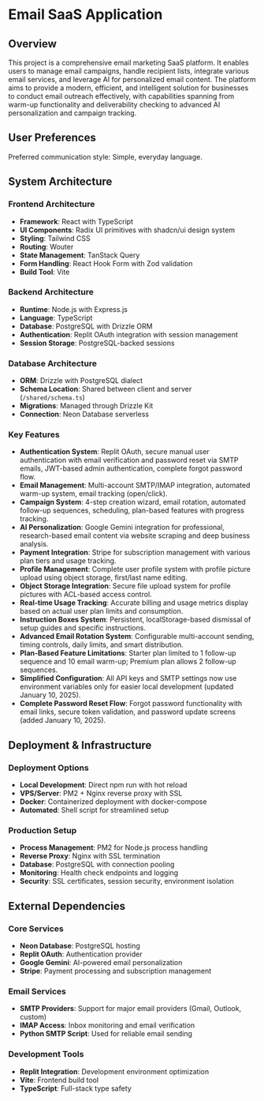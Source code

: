 # Email SaaS Application

## Overview

This project is a comprehensive email marketing SaaS platform. It enables users to manage email campaigns, handle recipient lists, integrate various email services, and leverage AI for personalized email content. The platform aims to provide a modern, efficient, and intelligent solution for businesses to conduct email outreach effectively, with capabilities spanning from warm-up functionality and deliverability checking to advanced AI personalization and campaign tracking.

## User Preferences

Preferred communication style: Simple, everyday language.

## System Architecture

### Frontend Architecture
- **Framework**: React with TypeScript
- **UI Components**: Radix UI primitives with shadcn/ui design system
- **Styling**: Tailwind CSS
- **Routing**: Wouter
- **State Management**: TanStack Query
- **Form Handling**: React Hook Form with Zod validation
- **Build Tool**: Vite

### Backend Architecture
- **Runtime**: Node.js with Express.js
- **Language**: TypeScript
- **Database**: PostgreSQL with Drizzle ORM
- **Authentication**: Replit OAuth integration with session management
- **Session Storage**: PostgreSQL-backed sessions

### Database Architecture
- **ORM**: Drizzle with PostgreSQL dialect
- **Schema Location**: Shared between client and server (`/shared/schema.ts`)
- **Migrations**: Managed through Drizzle Kit
- **Connection**: Neon Database serverless

### Key Features
- **Authentication System**: Replit OAuth, secure manual user authentication with email verification and password reset via SMTP emails, JWT-based admin authentication, complete forgot password flow.
- **Email Management**: Multi-account SMTP/IMAP integration, automated warm-up system, email tracking (open/click).
- **Campaign System**: 4-step creation wizard, email rotation, automated follow-up sequences, scheduling, plan-based features with progress tracking.
- **AI Personalization**: Google Gemini integration for professional, research-based email content via website scraping and deep business analysis.
- **Payment Integration**: Stripe for subscription management with various plan tiers and usage tracking.
- **Profile Management**: Complete user profile system with profile picture upload using object storage, first/last name editing.
- **Object Storage Integration**: Secure file upload system for profile pictures with ACL-based access control.
- **Real-time Usage Tracking**: Accurate billing and usage metrics display based on actual user plan limits and consumption.
- **Instruction Boxes System**: Persistent, localStorage-based dismissal of setup guides and specific instructions.
- **Advanced Email Rotation System**: Configurable multi-account sending, timing controls, daily limits, and smart distribution.
- **Plan-Based Feature Limitations**: Starter plan limited to 1 follow-up sequence and 10 email warm-up; Premium plan allows 2 follow-up sequences.
- **Simplified Configuration**: All API keys and SMTP settings now use environment variables only for easier local development (updated January 10, 2025).
- **Complete Password Reset Flow**: Forgot password functionality with email links, secure token validation, and password update screens (added January 10, 2025).

## Deployment & Infrastructure

### Deployment Options
- **Local Development**: Direct npm run with hot reload
- **VPS/Server**: PM2 + Nginx reverse proxy with SSL
- **Docker**: Containerized deployment with docker-compose
- **Automated**: Shell script for streamlined setup

### Production Setup
- **Process Management**: PM2 for Node.js process handling
- **Reverse Proxy**: Nginx with SSL termination
- **Database**: PostgreSQL with connection pooling
- **Monitoring**: Health check endpoints and logging
- **Security**: SSL certificates, session security, environment isolation

## External Dependencies

### Core Services
- **Neon Database**: PostgreSQL hosting
- **Replit OAuth**: Authentication provider
- **Google Gemini**: AI-powered email personalization
- **Stripe**: Payment processing and subscription management

### Email Services
- **SMTP Providers**: Support for major email providers (Gmail, Outlook, custom)
- **IMAP Access**: Inbox monitoring and email verification
- **Python SMTP Script**: Used for reliable email sending

### Development Tools
- **Replit Integration**: Development environment optimization
- **Vite**: Frontend build tool
- **TypeScript**: Full-stack type safety